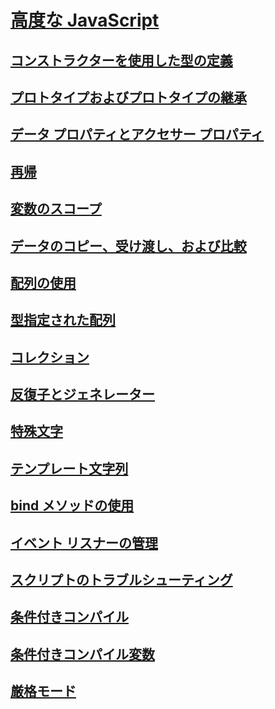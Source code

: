 # [高度な JavaScript](advanced-javascript.md)
## [コンストラクターを使用した型の定義](using-constructors-to-define-types.md)
## [プロトタイプおよびプロトタイプの継承](prototypes-and-prototype-inheritance.md)
## [データ プロパティとアクセサー プロパティ](data-properties-and-accessor-properties.md)
## [再帰](recursion-javascript.md)
## [変数のスコープ](variable-scope-javascript.md)
## [データのコピー、受け渡し、および比較](copying-passing-and-comparing-data-javascript.md)
## [配列の使用](using-arrays-javascript.md)
## [型指定された配列](typed-arrays-javascript.md)
## [コレクション](collections-javascript.md)
## [反復子とジェネレーター](iterators-and-generators-javascript.md)
## [特殊文字](special-characters-javascript.md)
## [テンプレート文字列](template-strings-javascript.md)
## [bind メソッドの使用](using-the-bind-method-javascript.md)
## [イベント リスナーの管理](managing-event-listeners.md)
## [スクリプトのトラブルシューティング](troubleshooting-your-scripts-javascript.md)
## [条件付きコンパイル](conditional-compilation-javascript.md)
## [条件付きコンパイル変数](conditional-compilation-variables-javascript.md)
## [厳格モード](strict-mode-javascript.md)
